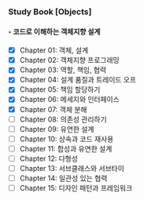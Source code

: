 ### Study Book [Objects]
#### - 코드로 이해하는 객체지향 설계

- [x] Chapter 01: 객체, 설계
- [x] Chapter 02: 객체지향 프로그래밍
- [x] Chapter 03: 역할, 책임, 협력
- [x] Chapter 04: 설계 품질과 트레이드 오프
- [x] Chapter 05: 책임 할당하기
- [x] Chapter 06: 메세지와 인터페이스
- [X] Chapter 07: 객체 분해
- [ ] Chapter 08: 의존성 관리하기
- [ ] Chapter 09: 유연한 설계
- [ ] Chapter 10: 상속과 코드 재사용
- [ ] Chapter 11: 합성과 유연한 설계
- [ ] Chapter 12: 다형성
- [ ] Chapter 13: 서브클래스와 서브타이
- [ ] Chapter 14: 일관성 있는 협력
- [ ] Chapter 15: 디자인 패턴과 프레임워크